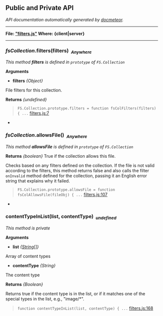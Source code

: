 ## Public and Private API ##

_API documentation automatically generated by [docmeteor](https://github.com/raix/docmeteor)._

***

__File: ["filters.js"](filters.js) Where: {client|server}__

***

### <a name="FS.Collection.prototype.filters"></a>*fsCollection*.filters(filters)&nbsp;&nbsp;<sub><i>Anywhere</i></sub> ###

*This method __filters__ is defined in `prototype` of `FS.Collection`*

__Arguments__

* __filters__ *{Object}*  

 File filters for this collection.


__Returns__  *{undefined}*


> ```FS.Collection.prototype.filters = function fsColFilters(filters) { ...``` [filters.js:7](filters.js#L7)


-

### <a name="FS.Collection.prototype.allowsFile"></a>*fsCollection*.allowsFile()&nbsp;&nbsp;<sub><i>Anywhere</i></sub> ###

*This method __allowsFile__ is defined in `prototype` of `FS.Collection`*

__Returns__  *{boolean}*
True if the collection allows this file.


Checks based on any filters defined on the collection. If the
file is not valid according to the filters, this method returns false
and also calls the filter `onInvalid` method defined for the
collection, passing it an English error string that explains why it
failed.

> ```FS.Collection.prototype.allowsFile = function fsColAllowsFile(fileObj) { ...``` [filters.js:107](filters.js#L107)


-

### <a name="contentTypeInList"></a>contentTypeInList(list, contentType)&nbsp;&nbsp;<sub><i>undefined</i></sub> ###

*This method is private*

__Arguments__

* __list__ *{[String[]](#String[])}*  

 Array of content types

* __contentType__ *{String}*  

 The content type


__Returns__  *{Boolean}*


Returns true if the content type is in the list, or if it matches
one of the special types in the list, e.g., "image/*".

> ```function contentTypeInList(list, contentType) { ...``` [filters.js:168](filters.js#L168)



